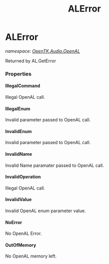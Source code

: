 ﻿---
title: ALError
---

# ALError
_namespace: [OpenTK.Audio.OpenAL](N-OpenTK.Audio.OpenAL.html)_

Returned by AL.GetError



### Properties

#### IllegalCommand
Illegal OpenAL call.
#### IllegalEnum
Invalid parameter passed to OpenAL call.
#### InvalidEnum
Invalid parameter passed to OpenAL call.
#### InvalidName
Invalid Name paramater passed to OpenAL call.
#### InvalidOperation
Illegal OpenAL call.
#### InvalidValue
Invalid OpenAL enum parameter value.
#### NoError
No OpenAL Error.
#### OutOfMemory
No OpenAL memory left.

